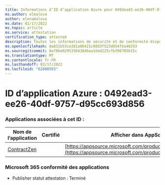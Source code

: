 ```yaml
---
title: Informations d’ID d’application Azure pour 0492ead3-ee26-40df-9757-d95cc693d856
ms.author: elmalova
author: elenamalova
ms.date: 02/17/2022
ms.topic: article
ms.service: attestation
certification_type: attested
description: Toutes les informations de sécurité et de conformité disponibles pour 0492ead3-ee26-40df-9757-d95cc693d856.
ms.openlocfilehash: 8a831b53ce2d1a00421c98d3f523d854fba46293
ms.sourcegitcommit: 8af0be0295356438dbaa1dad225cfb390785b15c
ms.translationtype: MT
ms.contentlocale: fr-FR
ms.lasthandoff: 02/17/2022
ms.locfileid: "62888593"
---
```

# <a name="azure-app-id-0492ead3-ee26-40df-9757-d95cc693d856"></a>ID d’application Azure : 0492ead3-ee26-40df-9757-d95cc693d856


### <a name="apps-associated-with-this-id"></a>Applications associées à cet ID :
| **Nom de l’application** | **Certifié** | **Afficher dans AppSource** |
|--------------|---------------|-----------------------|
| [ContractZen](https://docs.microsoft.com/microsoft-365-app-certification/forward/WA200001389) |  | [https://appsource.microsoft.com/product/office/WA200001389](https://appsource.microsoft.com/product/office/WA200001389) |

### <a name="microsoft-365-app-compliance-status"></a>Microsoft 365 conformité des applications
- Publisher statut attestaton : Terminé

